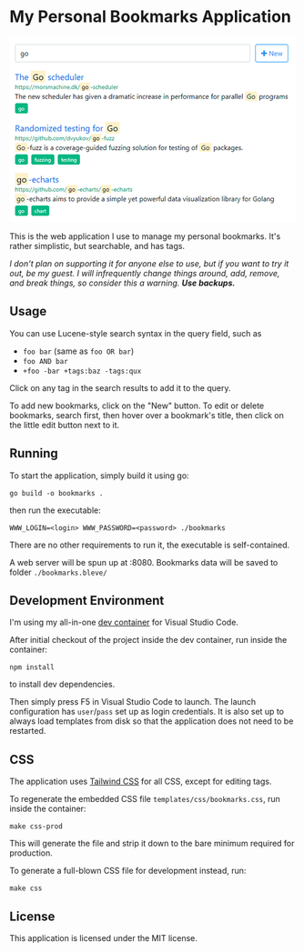 My Personal Bookmarks Application
=================================

![Screenshot](bookmarks.png)

This is the web application I use to manage my personal bookmarks. It's rather simplistic, but searchable,
and has tags.

*I don't plan on supporting it for anyone else to use, but if you want to try it out, be my guest.
I will infrequently change things around, add, remove, and break things, so consider this a warning.
**Use backups.***


Usage
-----

You can use Lucene-style search syntax in the query field, such as

- `foo bar` (same as `foo OR bar`)
- `foo AND bar`
- `+foo -bar +tags:baz -tags:qux`

Click on any tag in the search results to add it to the query.

To add new bookmarks, click on the "New" button. To edit or delete bookmarks, search first, then hover over
a bookmark's title, then click on the little edit button next to it.


Running
-------

To start the application, simply build it using go:

```shell
go build -o bookmarks .
```

then run the executable:

```shell
WWW_LOGIN=<login> WWW_PASSWORD=<password> ./bookmarks
```

There are no other requirements to run it, the executable is self-contained.

A web server will be spun up at :8080. Bookmarks data will be saved to folder `./bookmarks.bleve/`


Development Environment
-----------------------

I'm using my all-in-one [dev container] for Visual Studio Code.

After initial checkout of the project inside the dev container, run inside the container:

```shell
npm install
```

to install dev dependencies.

Then simply press F5 in Visual Studio Code to launch. The launch configuration has `user`/`pass` set up
as login credentials. It is also set up to always load templates from disk so that the application does not
need to be restarted.


CSS
---

The application uses [Tailwind CSS] for all CSS, except for editing tags.

To regenerate the embedded CSS file `templates/css/bookmarks.css`, run inside the container:

```shell
make css-prod
```

This will generate the file and strip it down to the bare minimum required for production.

To generate a full-blown CSS file for development instead, run:

```shell
make css
```


License
-------

This application is licensed under the MIT license.



[Tailwind CSS]: https://tailwindcss.com/
[dev container]: https://github.com/blizzy78/dev-container
